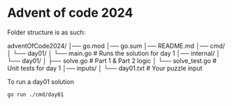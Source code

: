 # Advent of code 2024


Folder structure is as such:

adventOfCode2024/
│── go.mod
│── go.sum
│── README.md
│── cmd/
│   └── day01/
│       └── main.go          # Runs the solution for day 1
│── internal/
│   └── day01/
│       ├── solve.go         # Part 1 & Part 2 logic
│       └── solve_test.go    # Unit tests for day 1
│── inputs/
│   └── day01.txt            # Your puzzle input


To run a day01 solution

```sh
go run ./cmd/day01
```
